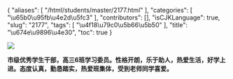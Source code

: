 {
    "aliases": [
        "/html/students/master/2177.html"
    ],
    "categories": [
        "\u65b0\u95fb\u4e2d\u5fc3"
    ],
    "contributors": [],
    "isCJKLanguage": true,
    "slug": "2177",
    "tags": [
        "\u4f18\u79c0\u5b66\u5b50"
    ],
    "title": "\u674e\u9896\u4e30",
    "toc": true
}

![](https://cdn.tfls.online/mirror/full/c8285496b6327ed760217173b8929404718d7a52.jpg)




   






**市级优秀学生干部，高三6班学习委员。性格开朗，乐于助人，热爱生活，好学上进。态度认真，勤恳踏实，热爱班集体，受到老师同学喜爱。**




   






 




   




